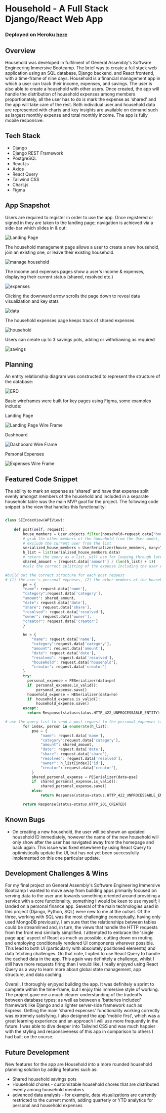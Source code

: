 # Household - A Full Stack Django/React Web App 

### Deployed on Heroku [here](https://household-app-project.herokuapp.com/)


## Overview
Household was developed in fulfilment of General Assembly's Software Engineering Immersive Bootcamp. The brief was to create a full stack web application using an SQL database, Django backend, and React frontend, with a time-frame of nine days. Household is a financial management app in which a user can track their income, expenses, and savings. The user is also able to create a household with other users. Once created, the app will handle the distribution of household expenses among members proportionately, all the user has to do is mark the expense as 'shared' and the app will take care of the rest. Both individual user and household data are represented with charts and key insights are available on demand such as largest monthly expense and total monthly income. The app is fully mobile responsive.      

## Tech Stack 

* Django 
* Django REST Framework
* PostgreSQL
* React.js
* Axios
* React Query
* Tailwind CSS 
* Chart.js
* Figma


## App Snapshot 
Users are required to register in order to use the app. Once registered or signed in they are taken to the landing page; navigation is achieved via a side-bar which slides in & out:

![Landing Page](./readme_assets/landing_nav.png)

The household management page allows a user to create a new household, join an existing one, or leave their existing household.

![manage household](./readme_assets/manage_household.png)

The income and expenses pages show a user's income & expenses, displaying their current status (shared, resolved etc.)

![expenses](./readme_assets/expenses.png)

Clicking the downward arrow scrolls the page down to reveal data visualization and key stats 

![data](./readme_assets/data.png)

The household expenses page keeps track of shared expenses

![household](./readme_assets/household.png)

Users can create up to 3 savings pots, adding or withdrawing as required

![savings](./readme_assets/savings.png)

## Planning
An entity relationship diagram was constructed to represent the structure of the database:

![ERD](./readme_assets/ERD.png)

Basic wireframes were built for key pages using Figma, some examples include:

Landing Page 

![Landing Page Wire Frame](./readme_assets/WF_landing.png)

Dashboard

![Dashboard Wire Frame](./readme_assets/WF_dashboard.png)

Personal Expenses

![Expenses Wire Frame](./readme_assets/WF_expenses.png)


## Featured Code Snippet
The ability to mark an expense as 'shared' and have that expense split evenly amongst members of the household and included 
in a separate household table was the main MVP goal for the project. The following code snippet is the view that handles this 
functionality:  

```python 

class SEIndexView(APIView):
  
    def post(self, request):
        house_members = User.objects.filter(household=request.data['household']).exclude(id=request.data['creator']) 
        # grab the other members of the household from the User model, 
        # exclude the current user from the list
        serialized_house_members = UserSerializer(house_members, many=True)
        h_list = list(serialized_house_members.data) 
        # return the query as a list, will use for looping through later 
        shared_amount = (request.data['amount'] / (len(h_list) + 1)) 
        #calc the correct splitting of the expense including the user who shared it

#build out the correct structure for each post request 
# (1) the user's personal expenses, (2) the other members of the household's personal expenses, (3) the household expenses table 
        pe = {
        "name": request.data['name'],
        "category":request.data['category'],
        "amount": shared_amount,
        "date": request.data['date'],
        "share": request.data['share'],
        "resolved": request.data['resolved'],
        "owner": request.data['owner'],
        "creator": request.data['creator']
        }

        he = {
            "name": request.data['name'],
            "category":request.data['category'],
            "amount": request.data['amount'],
            "date": request.data['date'],
            "resolved": request.data['resolved'],
            "household": request.data['household'],
            "creator": request.data['creator']
        }
        try:
          personal_expense = PESerializer(data=pe)
          if  personal_expense.is_valid():
              personal_expense.save()
          household_expense = HESerializer(data=he)
          if  household_expense.is_valid():
              household_expense.save()
        except: 
          return Response(status=status.HTTP_422_UNPROCESSABLE_ENTITY)

# use the query list to send a post request to the personal_expenses table for each user in it 
        for index, person in enumerate(h_list):
            pse = {
                "name": request.data['name'],
                "category":request.data['category'],
                "amount": shared_amount,
                "date": request.data['date'],
                "share": request.data['share'],
                "resolved": request.data['resolved'],
                "owner": h_list[index]['id'],
                "creator": request.data['creator'],
            } 
            shared_personal_expense = PESerializer(data=pse)
            if  shared_personal_expense.is_valid():
                shared_personal_expense.save()
            else:
                return Response(status=status.HTTP_422_UNPROCESSABLE_ENTITY)

        return Response(status=status.HTTP_201_CREATED)


```


## Known Bugs

* On creating a new household, the user will be shown an updated household ID immediately, however the name of the new household will only show after the user has navigated away from the homepage and back again. This issue was fixed elsewhere by using React Query to optimistically update the UI, but has not yet been successfully implemented on this one particular update.

## Development Challenges & Wins

For my final project on General Assembly's Software Engineering Immersive Bootcamp I wanted to move away from building apps primarily focused on serving data to the user and towards something oriented around providing a service with a core functionality, something I would be keen to use myself; I landed on a personal finance app. Several of the main technologies used in this project (Django, Python, SQL) were new to me at the outset. Of the three, working with SQL was the most challenging conceptually, having only used MongoDB previously. I am sure that the relationships between tables could be streamlined and, in turn, the views that handle the HTTP requests from the front end similarly simplified. I attempted to embrace the 'single page app' aspect of React as much as possible, cutting down on routing and employing conditionally rendered UI components wherever possible. This lead to both UI (particularly with absolutely positioned elements) and data fetching challenges. On that note, I opted to use React Query to handle the cached data in the app. This again was definitely a challenge, whilst I still have more requests firing than I would like, I really enjoyed using React Query as a way to learn more about global state management, app structure, and data caching. 

Overall, I thoroughly enjoyed building the app. It was definitely a sprint to complete within the time-frame, but I enjoy this immersive style of working. The project gave me a much clearer understanding of the tradeoffs between database types; as well as between a 'batteries included' framework like Django and a lighter server-side framework such as Express. Getting the main 'shared expenses' functionality working correctly was extremely satisfying. I also designed the app 'mobile first', which was a great learning experience and an approach I will use more frequently in the future. I was able to dive deeper into Tailwind CSS and was much happier with the styling and responsiveness of this app in comparison to others I had built on the course.  


## Future Development

New features for the app are Household into a more rounded household planning solution by adding features such as: 

* Shared household savings pots 
* Household chores - customizable household chores that are distributed evenly among household members
* advanced data analysis - for example, data visualizations are currently restricted to the current month, adding quarterly or YTD analytics for personal and household expenses     

